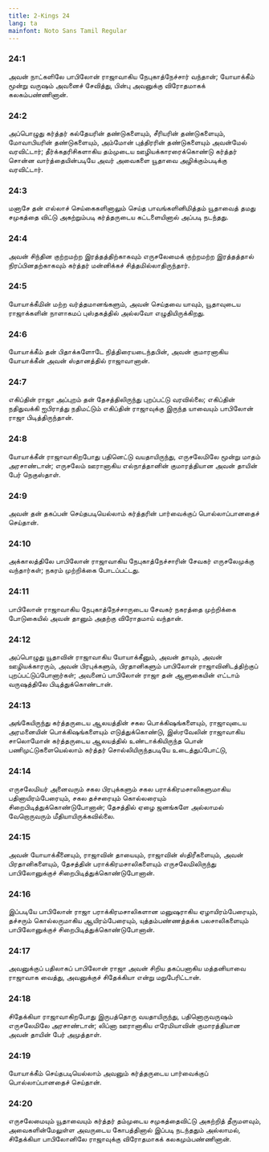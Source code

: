 ```yaml
---
title: 2-Kings 24
lang: ta
mainfont: Noto Sans Tamil Regular
---
```


###  24:1

அவன் நாட்களிலே பாபிலோன் ராஜாவாகிய நேபுகாத்நேச்சார் வந்தான்; யோயாக்கீம் மூன்று வருஷம் அவனைச் சேவித்து, பின்பு அவனுக்கு விரோதமாகக் கலகம்பண்ணினான்.

###  24:2

அப்பொழுது கர்த்தர் கல்தேயரின் தண்டுகளையும், சீரியரின் தண்டுகளையும், மோவாபியரின் தண்டுகளையும், அம்மோன் புத்திரரின் தண்டுகளையும் அவன்மேல் வரவிட்டார்; தீர்க்கதரிசிகளாகிய தம்முடைய ஊழியக்காரரைக்கொண்டு கர்த்தர் சொன்ன வார்த்தையின்படியே அவர் அவைகளை யூதாவை அழிக்கும்படிக்கு வரவிட்டார்.

###  24:3

மனாசே தன் எல்லாச் செய்கைகளினாலும் செய்த பாவங்களினிமித்தம் யூதாவைத் தமது சமுகத்தை விட்டு அகற்றும்படி கர்த்தருடைய கட்டளையினால் அப்படி நடந்தது.

###  24:4

அவன் சிந்தின குற்றமற்ற இரத்தத்திற்காகவும் எருசலேமைக் குற்றமற்ற இரத்தத்தால் நிரப்பினதற்காகவும் கர்த்தர் மன்னிக்கச் சித்தமில்லாதிருந்தார்.

###  24:5

யோயாக்கீமின் மற்ற வர்த்தமானங்களும், அவன் செய்தவை யாவும், யூதாவுடைய ராஜாக்களின் நாளாகமப் புஸ்தகத்தில் அல்லவோ எழுதியிருக்கிறது.

###  24:6

யோயாக்கீம் தன் பிதாக்களோடே நித்திரையடைந்தபின், அவன் குமாரனாகிய யோயாக்கீன் அவன் ஸ்தானத்தில் ராஜாவானான்.

###  24:7

எகிப்தின் ராஜா அப்புறம் தன் தேசத்திலிருந்து புறப்பட்டு வரவில்லை; எகிப்தின் நதிதுவக்கி ஐபிராத்து நதிமட்டும் எகிப்தின் ராஜாவுக்கு இருந்த யாவையும் பாபிலோன் ராஜா பிடித்திருந்தான்.

###  24:8

யோயாக்கீன் ராஜாவாகிறபோது பதினெட்டு வயதாயிருந்து, எருசலேமிலே மூன்று மாதம் அரசாண்டான்; எருசலேம் ஊரானாகிய எல்நாத்தானின் குமாரத்தியான அவன் தாயின் பேர் நெகுஸ்தாள்.

###  24:9

அவன் தன் தகப்பன் செய்தபடியெல்லாம் கர்த்தரின் பார்வைக்குப் பொல்லாப்பானதைச் செய்தான்.

###  24:10

அக்காலத்திலே பாபிலோன் ராஜாவாகிய நேபுகாத்நேச்சாரின் சேவகர் எருசலேமுக்கு வந்தார்கள்; நகரம் முற்றிக்கை போடப்பட்டது.

###  24:11

பாபிலோன் ராஜாவாகிய நேபுகாத்நேச்சாருடைய சேவகர் நகரத்தை முற்றிக்கை போடுகையில் அவன் தானும் அதற்கு விரோதமாய் வந்தான்.

###  24:12

அப்பொழுது யூதாவின் ராஜாவாகிய யோயாக்கீனும், அவன் தாயும், அவன் ஊழியக்காரரும், அவன் பிரபுக்களும், பிரதானிகளும் பாபிலோன் ராஜாவினிடத்திற்குப் புறப்பட்டுப்போனார்கள்; அவனைப் பாபிலோன் ராஜா தன் ஆளுகையின் எட்டாம் வருஷத்திலே பிடித்துக்கொண்டான்.

###  24:13

அங்கேயிருந்து கர்த்தருடைய ஆலயத்தின் சகல பொக்கிஷங்களையும், ராஜாவுடைய அரமனையின் பொக்கிஷங்களையும் எடுத்துக்கொண்டு, இஸ்ரவேலின் ராஜாவாகிய சாலொமோன் கர்த்தருடைய ஆலயத்தில் உண்டாக்கியிருந்த பொன் பணிமுட்டுகளையெல்லாம் கர்த்தர் சொல்லியிருந்தபடியே உடைத்துப்போட்டு,

###  24:14

எருசலேமியர் அனைவரும் சகல பிரபுக்களும் சகல பராக்கிரமசாலிகளுமாகிய பதினாயிரம்பேரையும், சகல தச்சரையும் கொல்லரையும் சிறைபிடித்துக்கொண்டுபோனான்; தேசத்தில் ஏழை ஜனங்களே அல்லாமல் வேறொருவரும் மீதியாயிருக்கவில்லை.

###  24:15

அவன் யோயாக்கீனையும், ராஜாவின் தாயையும், ராஜாவின் ஸ்திரீகளையும், அவன் பிரதானிகளையும், தேசத்தின் பராக்கிரமசாலிகளையும் எருசலேமிலிருந்து பாபிலோனுக்குச் சிறைபிடித்துக்கொண்டுபோனான்.

###  24:16

இப்படியே பாபிலோன் ராஜா பராக்கிரமசாலிகளான மனுஷராகிய ஏழாயிரம்பேரையும், தச்சரும் கொல்லருமாகிய ஆயிரம்பேரையும், யுத்தம்பண்ணத்தக்க பலசாலிகளையும் பாபிலோனுக்குச் சிறைபிடித்துக்கொண்டுபோனான்.

###  24:17

அவனுக்குப் பதிலாகப் பாபிலோன் ராஜா அவன் சிறிய தகப்பனாகிய மத்தனியாவை ராஜாவாக வைத்து, அவனுக்குச் சிதேக்கியா என்று மறுபேரிட்டான்.

###  24:18

சிதேக்கியா ராஜாவாகிறபோது இருபத்தொரு வயதாயிருந்து, பதினொருவருஷம் எருசலேமிலே அரசாண்டான்; லிப்னா ஊரானாகிய எரேமியாவின் குமாரத்தியான அவன் தாயின் பேர் அமுத்தாள்.

###  24:19

யோயாக்கீம் செய்தபடியெல்லாம் அவனும் கர்த்தருடைய பார்வைக்குப் பொல்லாப்பானதைச் செய்தான்.

###  24:20

எருசலேமையும் யூதாவையும் கர்த்தர் தம்முடைய சமுகத்தைவிட்டு அகற்றித் தீருமளவும், அவைகளின்மேலுள்ள அவருடைய கோபத்தினால் இப்படி நடந்ததும் அல்லாமல், சிதேக்கியா பாபிலோனிலே ராஜாவுக்கு விரோதமாகக் கலகமும்பண்ணினான்.

